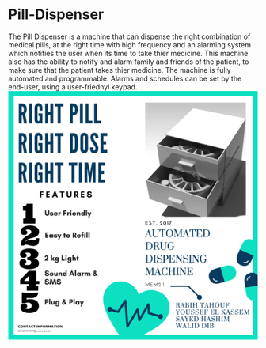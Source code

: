 # Pill-Dispenser


The Pill Dispenser is a machine that can dispense the right combination of medical pills, at the right time with high frequency and an alarming system which notifies the user when its time to take thier medicine. This machine also has the ability to notify and alarm family and friends of the patient, to make sure that the patient takes thier medicine. The machine is fully automated and programmable. Alarms and schedules can be set by the end-user, using a user-friednyl keypad. 
![alt text](https://github.com/waliddib095/Automatic-Drug-Dispenser/blob/main/Images/download.png)
